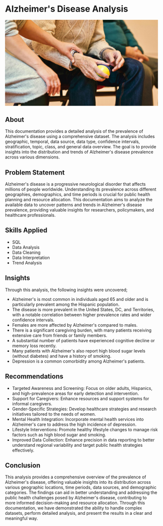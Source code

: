 # Alzheimer's Disease Analysis

![](image_back.jpg)

## About
This documentation provides a detailed analysis of the prevalence of Alzheimer's disease using a comprehensive dataset. The analysis includes geographic, temporal, data source, data type, confidence intervals, stratification, topic, class, and general data overview. The goal is to provide insights into the distribution and trends of Alzheimer's disease prevalence across various dimensions.

## Problem Statement
Alzheimer's disease is a progressive neurological disorder that affects millions of people worldwide. Understanding its prevalence across different geographies, demographics, and time periods is crucial for public health planning and resource allocation. This documentation aims to analyze the available data to uncover patterns and trends in Alzheimer's disease prevalence, providing valuable insights for researchers, policymakers, and healthcare professionals.

## Skills Applied
- SQL
- Data Analysis
- Data Cleaning
- Data Interpretation
- Trend Analysis

## Insights
Through this analysis, the following insights were uncovered;
- Alzheimer's is most common in individuals aged 65 and older and is particularly prevalent among the Hispanic population.
- The disease is more prevalent in the United States, DC, and Territories, with a notable correlation between higher prevalence rates and wider confidence intervals.
- Females are more affected by Alzheimer's compared to males.
- There is a significant caregiving burden, with many patients receiving extensive care from friends or family members.
- A substantial number of patients have experienced cognitive decline or memory loss recently.
- Many patients with Alzheimer's also report high blood sugar levels (without diabetes) and have a history of smoking.
- Depression is a common comorbidity among Alzheimer's patients.

## Recommendations
- Targeted Awareness and Screening: Focus on older adults, Hispanics, and high-prevalence areas for early detection and intervention.
- Support for Caregivers: Enhance resources and support systems for informal caregivers.
- Gender-Specific Strategies: Develop healthcare strategies and research initiatives tailored to the needs of women.
- Mental Health Integration: Incorporate mental health services into Alzheimer's care to address the high incidence of depression.
- Lifestyle Interventions: Promote healthy lifestyle changes to manage risk factors such as high blood sugar and smoking.
- Improved Data Collection: Enhance precision in data reporting to better understand regional variability and target public health strategies effectively.




## Conclusion
This analysis provides a comprehensive overview of the prevalence of Alzheimer's disease, offering valuable insights into its distribution across various geographic locations, time periods, data sources, and demographic categories. The findings can aid in better understanding and addressing the public health challenges posed by Alzheimer's disease, contributing to more informed decision-making and resource allocation. Through this documentation, we have demonstrated the ability to handle complex datasets, perform detailed analysis, and present the results in a clear and meaningful way.
